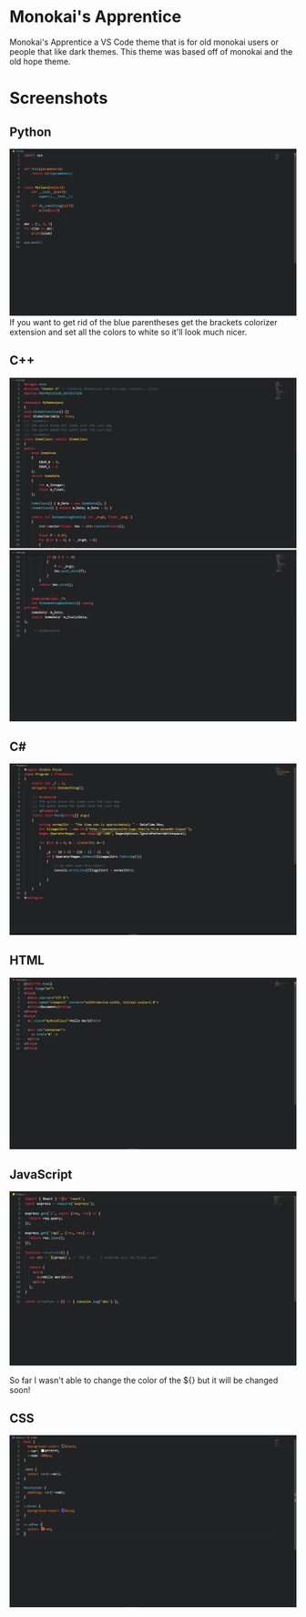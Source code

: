 # Monokai's Apprentice

Monokai's Apprentice a VS Code theme that is for old monokai users or people that like dark themes. This theme was based off of monokai and the old hope theme.

# Screenshots

## Python

<img src='./screenshots/python-dark.png' />
If you want to get rid of the blue parentheses get the brackets colorizer extension and set all the colors to white
so it'll look much nicer.

## C++

<img src='./screenshots/cpp1-dark.png' />
<img src='./screenshots/cpp2-dark.png' />

## C#

<img src='./screenshots/csharp-dark.png' />

## HTML

<img src='./screenshots/html-dark.png' />

## JavaScript

<img src='./screenshots/javascript-dark.png' />

So far I wasn't able to change the color of the \${} but it will be changed soon!

## CSS

<img src='./screenshots/css-dark.png' />

